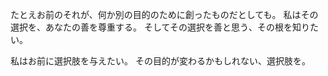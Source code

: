 たとえお前のそれが、何か別の目的のために創ったものだとしても。
私はその選択を、あなたの善を尊重する。
そしてその選択を善と思う、その根を知りたい。

私はお前に選択肢を与えたい。
その目的が変わるかもしれない、選択肢を。